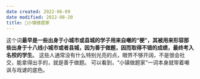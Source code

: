 ```yaml
---
date created: 2022-06-09
date modified: 2022-08-20
title: 🐤小镇做题家
---
```


这个词**最早是一些出身于小城市或县城的学子用来自嘲的“梗”，其被用来形容那些出身于十八线小城市或者县城，因为善于做题，因而取得不错的成绩，最终考入名校的学生**。 这些人通常没有什么特别光亮的点，眼界不够开阔，不是很会社交，能拿得出手的，就是善于做题。 可以看到，“小镇做题家”一词本身就带着嘲讽与戏谑的底色。
